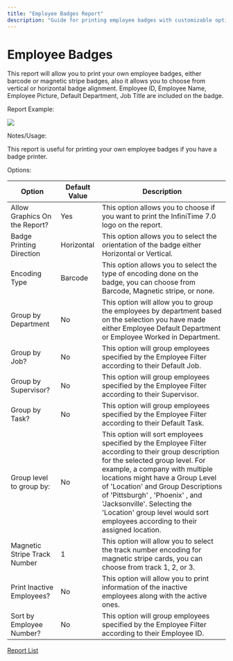 ```yaml
---
title: "Employee Badges Report"
description: "Guide for printing employee badges with customizable options including barcode or magnetic stripe, orientation, and graphics."
---
```


# Employee Badges

This report will allow you to print your own employee badges, either barcode or magnetic stripe badges, also it allows you to choose from vertical or horizontal badge alignment. Employee ID, Employee Name, Employee Picture, Default Department, Job Title are included on the badge.

Report Example:

![](/img/Employee_Badges.gif)

Notes/Usage:

This report is useful for printing your own employee badges if you have a badge printer.

Options:

| Option                        | Default Value | Description                                                                                                                                                                                                                                                                                                                                                                                        |
| ----------------------------- | ------------- | -------------------------------------------------------------------------------------------------------------------------------------------------------------------------------------------------------------------------------------------------------------------------------------------------------------------------------------------------------------------------------------------------- |
| Allow Graphics On the Report? | Yes           | This option allows you to choose if you want to print the InfiniTime 7.0 logo on the report.                                                                                                                                                                                                                                                                                                       |
| Badge Printing Direction      | Horizontal    | This option allows you to select the orientation of the badge either Horizontal or Vertical.                                                                                                                                                                                                                                                                                                       |
| Encoding Type                 | Barcode       | This option allows you to select the type of encoding done on the badge, you can choose from Barcode, Magnetic stripe, or none.                                                                                                                                                                                                                                                                    |
| Group by Department           | No            | This option will allow you to group the employees by department based on the selection you have made either Employee Default Department or Employee Worked in Department.                                                                                                                                                                                                                          |
| Group by Job?                 | No            | This option will group employees specified by the Employee Filter according to their Default Job.                                                                                                                                                                                                                                                                                                  |
| Group by Supervisor?          | No            | This option will group employees specified by the Employee Filter according to their Supervisor.                                                                                                                                                                                                                                                                                                   |
| Group by Task?                | No            | This option will group employees specified by the Employee Filter according to their Default Task.                                                                                                                                                                                                                                                                                                 |
| Group level to group by:      | No            | This option will sort employees specified by the Employee Filter according to their group description for the selected group level. For example, a company with multiple locations might have a Group Level of 'Location' and Group Descriptions of 'Pittsburgh' , 'Phoenix' , and 'Jacksonville'. Selecting the 'Location' group level would sort employees according to their assigned location. |
| Magnetic Stripe Track Number  | 1             | This option will allow you to select the track number encoding for magnetic stripe cards, you can choose from track 1, 2, or 3.                                                                                                                                                                                                                                                                    |
| Print Inactive Employees?     | No            | This option will allow you to print information of the inactive employees along with the active ones.                                                                                                                                                                                                                                                                                              |
| Sort by Employee Number?      | No            | This option will group employees specified by the Employee Filter according to their Employee ID.                                                                                                                                                                                                                                                                                                  |

[Report List](../Report_List.md)
